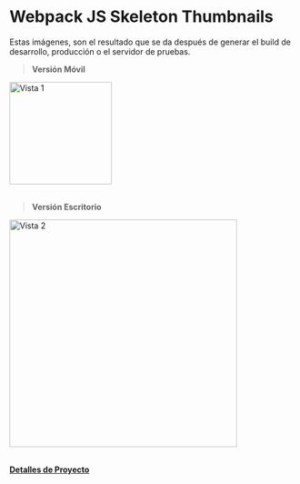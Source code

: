 # __Webpack JS Skeleton Thumbnails__

Estas imágenes, son el resultado que se da después de generar el build de desarrollo, producción o el servidor de pruebas.

> __Versión Móvil__

<div>
    <img src="https://res.cloudinary.com/daniel-dev23/image/upload/v1664337939/Webpack%20JS%20Skeleton/2_gh4guk.png" alt="Vista 1" width="180px">
</div>

<br>

> __Versión Escritorio__

<div>
    <img src="https://res.cloudinary.com/daniel-dev23/image/upload/v1664337939/Webpack%20JS%20Skeleton/1_ejkfag.png" alt="Vista 2" width="400px">
</div>

<br>

__[Detalles de Proyecto](./README.md)__
